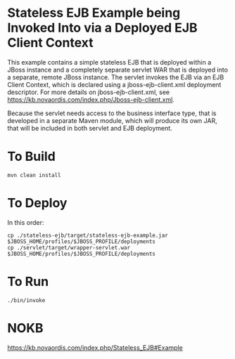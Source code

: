 # Stateless EJB Example being Invoked Into via a Deployed EJB Client Context

This example contains a simple stateless EJB that is deployed within a JBoss instance
and a completely separate servlet WAR that is deployed into a separate, remote JBoss instance.
The servlet invokes the EJB via an EJB Client Context, which is declared using a
jboss-ejb-client.xml deployment descriptor. For more details on jboss-ejb-client.xml, 
see https://kb.novaordis.com/index.php/Jboss-ejb-client.xml.

Because the servlet needs access to the business interface type, that is developed
in a separate Maven module, which will produce its own JAR, that will be included in both
servlet and EJB deployment.

 
# To Build

````
mvn clean install
````

# To Deploy

In this order:

````
cp ./stateless-ejb/target/stateless-ejb-example.jar $JBOSS_HOME/profiles/$JBOSS_PROFILE/deployments
cp ./servlet/target/wrapper-servlet.war $JBOSS_HOME/profiles/$JBOSS_PROFILE/deployments

````

# To Run

````
./bin/invoke
````
 

# NOKB

https://kb.novaordis.com/index.php/Stateless_EJB#Example


